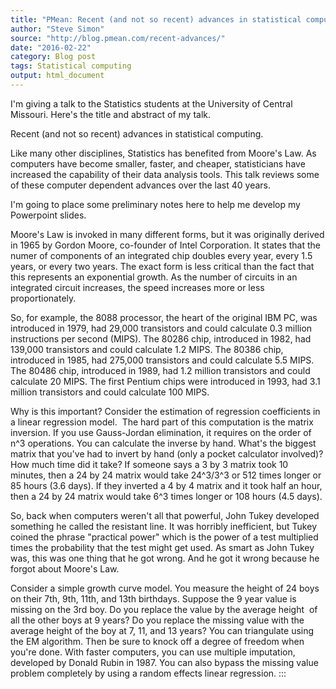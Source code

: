 ```yaml
---
title: "PMean: Recent (and not so recent) advances in statistical computing"
author: "Steve Simon"
source: "http://blog.pmean.com/recent-advances/"
date: "2016-02-22"
category: Blog post
tags: Statistical computing
output: html_document
---
```


I'm giving a talk to the Statistics students at the University of
Central Missouri. Here's the title and abstract of my talk.

<!---More--->
Recent (and not so recent) advances in statistical computing.

Like many other disciplines, Statistics has benefited from Moore's Law.
As computers have become smaller, faster, and cheaper, statisticians
have increased the capability of their data analysis tools. This talk
reviews some of these computer dependent advances over the last 40
years.

I'm going to place some preliminary notes here to help me develop my
Powerpoint slides.

Moore's Law is invoked in many different forms, but it was originally
derived in 1965 by Gordon Moore, co-founder of Intel Corporation. It
states that the numer of components of an integrated chip doubles every
year, every 1.5 years, or every two years. The exact form is less
critical than the fact that this represents an exponential growth. As
the number of circuits in an integrated circuit increases, the speed
increases more or less proportionately.

So, for example, the 8088 processor, the heart of the original IBM PC,
was introduced in 1979, had 29,000 transistors and could calculate 0.3
million instructions per second (MIPS). The 80286 chip, introduced in
1982, had 139,000 transistors and could calculate 1.2 MIPS. The 80386
chip, introduced in 1985, had 275,000 transistors and could calculate
5.5 MIPS. The 80486 chip, introduced in 1989, had 1.2 million
transistors and could calculate 20 MIPS. The first Pentium chips were
introduced in 1993, had 3.1 million transistors and could calculate 100
MIPS.

Why is this important? Consider the estimation of regression
coefficients in a linear regression model.  The hard part of this
computation is the matrix inversion. If you use Gauss-Jordan
elimination, it requires on the order of n\^3 operations. You can
calculate the inverse by hand. What's the biggest matrix that you've had
to invert by hand (only a pocket calculator involved)? How much time did
it take? If someone says a 3 by 3 matrix took 10 minutes, then a 24 by
24 matrix would take 24\^3/3\^3 or 512 times longer or 85 hours (3.6
days). If they inverted a 4 by 4 matrix and it took half an hour, then a
24 by 24 matrix would take 6\^3 times longer or 108 hours (4.5 days).

So, back when computers weren't all that powerful, John Tukey developed
something he called the resistant line. It was horribly inefficient, but
Tukey coined the phrase "practical power" which is the power of a test
multiplied times the probability that the test might get used. As smart
as John Tukey was, this was one thing that he got wrong. And he got it
wrong because he forgot about Moore's Law.

Consider a simple growth curve model. You measure the height of 24 boys
on their 7th, 9th, 11th, and 13th birthdays. Suppose the 9 year value is
missing on the 3rd boy. Do you replace the value by the average height 
of all the other boys at 9 years? Do you replace the missing value with
the average height of the boy at 7, 11, and 13 years? You can
triangulate using the EM algorithm. Then be sure to knock off a degree
of freedom when you're done. With faster computers, you can use multiple
imputation, developed by Donald Rubin in 1987. You can also bypass the
missing value problem completely by using a random effects linear
regression.
:::

